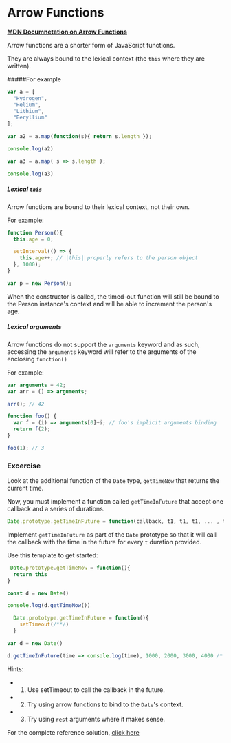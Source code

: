 # Arrow Functions

[**MDN Documnetation on Arrow Functions**](https://developer.mozilla.org/en/docs/Web/JavaScript/Reference/Functions/Arrow_functions)

Arrow functions are a shorter form of JavaScript functions. 

They are always bound to the lexical context (the `this` where they are written).

#####For example

```javascript
var a = [
  "Hydrogen",
  "Helium",
  "Lithium",
  "Beryl­lium"
];

var a2 = a.map(function(s){ return s.length });

console.log(a2)

var a3 = a.map( s => s.length );

console.log(a3)
```


##### Lexical `this`

Arrow functions are bound to their lexical context, not their own.

For example:
```javascript
function Person(){
  this.age = 0;

  setInterval(() => {
    this.age++; // |this| properly refers to the person object
  }, 1000);
}

var p = new Person();
```

When the constructor is called, the timed-out function will still be bound to the Person instance's context and will be able to increment the person's age.


##### Lexical arguments

Arrow functions do not support the `arguments` keyword and as such, accessing the `arguments` keyword will refer to the arguments of the enclosing `function()`

For example:

```javascript
var arguments = 42;
var arr = () => arguments;

arr(); // 42

function foo() {
  var f = (i) => arguments[0]+i; // foo's implicit arguments binding
  return f(2);
}

foo(1); // 3
```

### Excercise

Look at the additional function of the `Date` type, `getTimeNow` that returns the current time.

Now, you must implement a function called `getTimeInFuture` that accept one callback and a series of durations.

```javascript
Date.prototype.getTimeInFuture = function(callback, t1, t1, t1, ... , tn){ }
```

Implement `getTimeInFuture` as part of the `Date` prototype so that it will call the callback with the time in the future for every `t` duration provided.

Use this template to get started:
```javascript
 Date.prototype.getTimeNow = function(){
  return this
}

const d = new Date()

console.log(d.getTimeNow())

  Date.prototype.getTimeInFuture = function(){ 
    setTimeout(/**/)
  }

var d = new Date()

d.getTimeInFuture(time => console.log(time), 1000, 2000, 3000, 4000 /* 5000, 6000 */)
```

Hints:
- 1. Use setTimeout to call the callback in the future.
- 2. Try using arrow functions to bind to the `Date`'s context.
- 3. Try using `rest` arguments where it makes sense.

For the complete reference solution, [click here](https://github.com/BarakChamo/es-next-workshop/edit/master/chapters/3-arrow-functions/solution.md)
